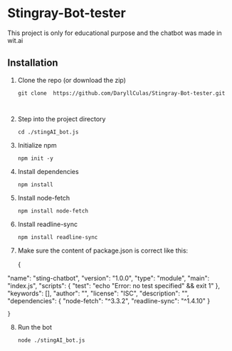 # Stingray-Bot-tester
This project is only for educational purpose and the chatbot was made in wit.ai 


## Installation 
1. Clone the repo (or download the zip)
   ```
   git clone  https://github.com/DaryllCulas/Stingray-Bot-tester.git

  
   ```

2. Step into the project directory
   ```
   cd ./stingAI_bot.js

   ```

3. Initialize npm
   ```
   npm init -y

   ```

4. Install dependencies
   ```
   npm install

   ```

5. Install node-fetch
   ```
   npm install node-fetch

   ```

6. Install readline-sync
   ```
   npm install readline-sync

   ```

7. Make sure the content of package.json is correct like this:

   {

  "name": "sting-chatbot",
  "version": "1.0.0",
  "type": "module",
  "main": "index.js",
  "scripts": {
    "test": "echo \"Error: no test specified\" && exit 1"
  },
  "keywords": [],
  "author": "",
  "license": "ISC",
  "description": "",
  "dependencies": {
    "node-fetch": "^3.3.2",
    "readline-sync": "^1.4.10"
  }
  
    }


8. Run the bot
   ```
   node ./stingAI_bot.js

   ```


